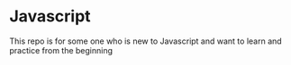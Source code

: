 # Javascript
This repo is for some one who is new to Javascript and want to learn and practice from the beginning
